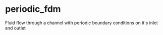 # periodic_fdm
Fluid flow through a channel with periodic boundary conditions on it's inlet and outlet
